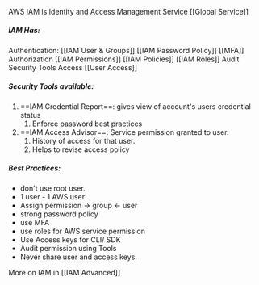 
AWS IAM is Identity and Access Management Service
[[Global Service]]

##### IAM Has:
Authentication:
	 [[IAM User & Groups]]
	[[IAM Password Policy]]
	[[MFA]]
Authorization
	[[IAM Permissions]]
	[[IAM Policies]]
	[[IAM Roles]]
Audit
	Security Tools
Access
	[[User Access]]

##### Security Tools available:
1. ==IAM Credential Report==: gives view of account's users credential status
	1. Enforce password best practices
2. ==IAM Access Advisor==: Service permission granted to user. 
	1. History of access for that user.
	2. Helps to revise access policy

##### Best Practices:
- don't use root user.
- 1 user - 1 AWS user
- Assign permission -> group <- user
- strong password policy 
- use MFA 
- use roles for AWS service permission 
- Use Access keys for CLI/ SDK 
- Audit permission using Tools
- Never share user and access keys.


More on IAM in [[IAM Advanced]] 